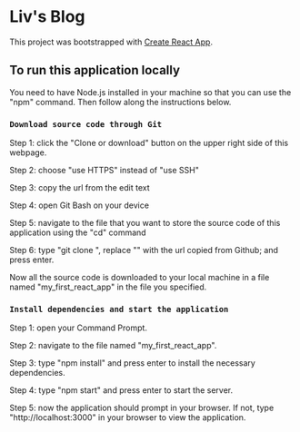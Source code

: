 # Liv's Blog

This project was bootstrapped with [Create React App](https://github.com/facebook/create-react-app).

## To run this application locally

You need to have Node.js installed in your machine so that you can use the "npm" command. Then follow along the instructions below.

### `Download source code through Git`

Step 1: click the "Clone or download" button on the upper right side of this webpage.

Step 2: choose "use HTTPS" instead of "use SSH"

Step 3: copy the url from the edit text

Step 4: open Git Bash on your device

Step 5: navigate to the file that you want to store the source code of this application using the "cd" command

Step 6: type "git clone <url>", replace "<url>" with the url copied from Github; and press enter.

Now all the source code is downloaded to your local machine in a file named "my_first_react_app" in the file you specified.


### `Install dependencies and start the application`

Step 1: open your Command Prompt.

Step 2: navigate to the file named "my_first_react_app".

Step 3: type "npm install" and press enter to install the necessary dependencies.

Step 4: type "npm start" and press enter to start the server.

Step 5: now the application should prompt in your browser. If not, type "http://localhost:3000" in your browser to view the application.
